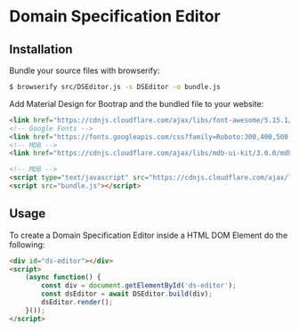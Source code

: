 # Domain Specification Editor

## Installation

Bundle your source files with browserify:

``` bash
$ browserify src/DSEditor.js -s DSEditor -o bundle.js
```

Add Material Design for Bootrap and the bundled file to your website:

``` html
<link href="https://cdnjs.cloudflare.com/ajax/libs/font-awesome/5.15.1/css/all.min.css" rel="stylesheet"/>
<!-- Google Fonts -->
<link href="https://fonts.googleapis.com/css?family=Roboto:300,400,500,700&display=swap" rel="stylesheet" />
<!-- MDB -->
<link href="https://cdnjs.cloudflare.com/ajax/libs/mdb-ui-kit/3.0.0/mdb.min.css" rel="stylesheet"/>

<!-- MDB -->
<script type="text/javascript" src="https://cdnjs.cloudflare.com/ajax/libs/mdb-ui-kit/3.0.0/mdb.min.js"></script>
<script src="bundle.js"></script>
```

## Usage

To create a Domain Specification Editor inside a HTML DOM Element do the following:

``` html
<div id="ds-editor"></div>
<script>
    (async function() {
        const div = document.getElementById('ds-editor');
        const dsEditor = await DSEditor.build(div);
        dsEditor.render();
    }());
</script>
```
